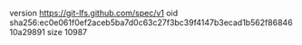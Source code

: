 version https://git-lfs.github.com/spec/v1
oid sha256:ec0e061f0ef2aceb5ba7d0c63c27f3bc39f4147b3ecad1b562f8684610a29891
size 10987
